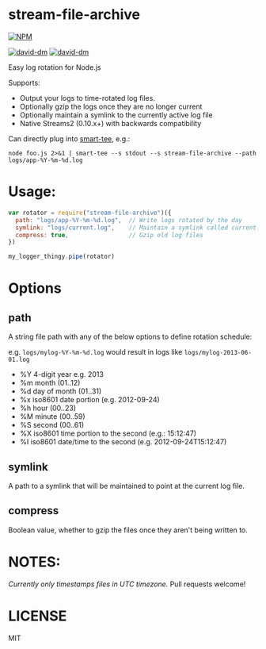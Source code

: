 stream-file-archive
===================

[![NPM](https://nodei.co/npm/stream-file-archive.png)](https://nodei.co/npm/stream-file-archive/)

[![david-dm](https://david-dm.org/brycebaril/stream-file-archive.png)](https://david-dm.org/brycebaril/stream-file-archive/)
[![david-dm](https://david-dm.org/brycebaril/stream-file-archive/dev-status.png)](https://david-dm.org/brycebaril/stream-file-archive#info=devDependencies/)

Easy log rotation for Node.js

Supports:
  * Output your logs to time-rotated log files.
  * Optionally gzip the logs once they are no longer current
  * Optionally maintain a symlink to the currently active log file
  * Native Streams2 (0.10.x+) with backwards compatibility

Can directly plug into [smart-tee](http://npm.im/smart-tee), e.g.:

```
node foo.js 2>&1 | smart-tee --s stdout --s stream-file-archive --path logs/app-%Y-%m-%d.log
```

Usage:
======

```javascript
var rotator = require("stream-file-archive")({
  path: "logs/app-%Y-%m-%d.log",  // Write logs rotated by the day
  symlink: "logs/current.log",    // Maintain a symlink called current.log
  compress: true,                 // Gzip old log files
})

my_logger_thingy.pipe(rotator)
```

Options
=======

path
----

A string file path with any of the below options to define rotation schedule:

e.g. `logs/mylog-%Y-%m-%d.log` would result in logs like `logs/mylog-2013-06-01.log`

  * %Y 4-digit year e.g. 2013
  * %m month (01..12)
  * %d day of month (01..31)
  * %x iso8601 date portion (e.g. 2012-09-24)
  * %h hour (00..23)
  * %M minute (00..59)
  * %S second (00..61)
  * %X iso8601 time portion to the second (e.g.: 15:12:47)
  * %I iso8601 date/time to the second (e.g. 2012-09-24T15:12:47)

symlink
-------

A path to a symlink that will be maintained to point at the current log file.

compress
--------

Boolean value, whether to gzip the files once they aren't being written to.

NOTES:
======

*Currently only timestamps files in UTC timezone.* Pull requests welcome!

LICENSE
=======

MIT